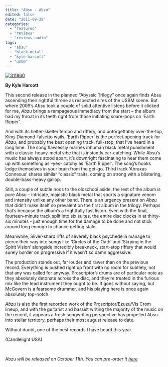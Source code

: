 ```yaml
---
title: "Absu - Abzu"
edited: false
date: "2011-09-29"
categories:
  - "featured"
  - "reviews"
  - "reviews-audio"
tags:
  - "absu"
  - "black-metal"
  - "kyle-harcott"
  - "usbm"
---
```


[![](http://www.hellbound.ca/wp-content/uploads/2011/09/311860.jpg "311860")](http://www.hellbound.ca/wp-content/uploads/2011/09/311860.jpg)

**By Kyle Harcott**

This second release in the planned “Abyssic Trilogy” once again finds Absu ascending their rightful throne as respected sires of the USBM scene. But where 2009’s _Absu_ took a couple of solid attentive listens before it clicked for me, _Abzu_ brings a rampageous immediacy from the start – the album had my throat in its teeth right from those initiating snare-pops on ‘Earth Ripper’.

And with its helter-skelter tempo and riffery, and unforgettably over-the-top, King-Diamond-falsetto wails, ‘Earth Ripper’ is the perfect opening track for _Abzu_, and probably the best opening track, full-stop, that I’ve heard in a long time. The song flawlessly marries inhuman black metal punishment with a classic-heavy-metal vibe that is instantly ear-catching. While Absu’s music has always stood apart, it’s downright fascinating to hear them come up with something as –yes- catchy as ‘Earth Ripper’. The song’s hooks lodge themselves in your brain from the get-go. Third track ‘Abraxas Connexus’ shares similar “classic” traits, coming on strong with a blistering, double-bass-heavy gallop.

Still, a couple of subtle nods to the oldschool aside, the rest of the album is pure Absu – intricate, majestic black metal that sports a signature venom and intensity unlike any other band. There is an urgency present on _Abzu_ that didn’t make itself so prevalent on the first album in the trilogy. Perhaps that’s because the album’s a frightfully fast listen. Even with the final, fourteen-minute track split into six suites, the entire disc clocks in at thirty-six minutes - just enough time for the damage to be done and not stick around long enough to chance getting stale.

Meanwhile, Sliver-shard riffs of severely black psychedelia manage to pierce their way into songs like ‘Circles of the Oath’ and ‘Skrying in the Spirit Vision’ alongside incredibly breakneck, start-stop riffery that would surely border on progressive if it wasn’t so damn aggressive.

The production stands out, far louder and rawer than on the previous record. Everything is pushed right up front with no room for subtlety, not that any was called for anyway. Proscriptor’s drums are of particular note as they absolutely detonate across the disc, and they’re treated in the furious mix like the lead instrument they ought to be. It goes without saying, but McGovern is a fearsome drummer, and his playing here is once again absolutely top-notch.

_Abzu_ is also the first recorded work of the Proscriptor/Ezuzu/Vis Crom lineup, and with the guitarist and bassist writing the majority of the music on the record, it appears a fresh songwriting perspective has propelled Absu into stellar territory, perhaps their most august release to date.

Without doubt, one of the best records I have heard this year.

(Candlelight USA)

 

Abzu _will be released on October 11th. You can pre-order it [here](http://www.relapse.com/apzu.html)_
